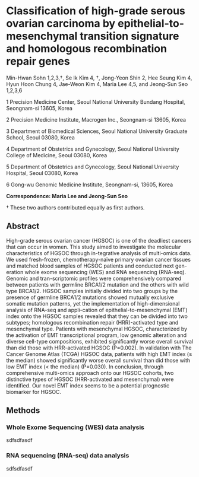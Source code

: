 # Classification of high-grade serous ovarian carcinoma by epithelial-to-mesenchymal transition signature and homologous recombination repair genes

Min-Hwan Sohn 1,2,3,†, Se Ik Kim 4, †, Jong-Yeon Shin 2, Hee Seung Kim 4, Hyun Hoon Chung 4, Jae-Weon Kim 4, Maria Lee 4,5, and Jeong-Sun Seo 1,2,3,6

1	Precision Medicine Center, Seoul National University Bundang Hospital, Seongnam-si 13605, Korea

2	Precision Medicine Institute, Macrogen Inc., Seongnam-si 13605, Korea

3	Department of Biomedical Sciences, Seoul National University Graduate School, Seoul 03080, Korea

4	Department of Obstetrics and Gynecology, Seoul National University College of Medicine, Seoul 03080, Korea

5	Department of Obstetrics and Gynecology, Seoul National University Hospital, Seoul 03080, Korea

6	Gong-wu Genomic Medicine Institute, Seongnam-si, 13605, Korea

**Correspondence: Maria Lee and Jeong-Sun Seo**

†	These two authors contributed equally as first authors.

## Abstract
High-grade serous ovarian cancer (HGSOC) is one of the deadliest cancers that can occur in women. This study aimed to investigate the molecular characteristics of HGSOC through in-tegrative analysis of multi-omics data. We used fresh-frozen, chemotherapy-naïve primary ovarian cancer tissues and matched blood samples of HGSOC patients and conducted next gen-eration whole exome sequencing (WES) and RNA sequencing (RNA-seq). Genomic and tran-scriptomic profiles were comprehensively compared between patients with germline BRCA1/2 mutation and the others with wild type BRCA1/2. HGSOC samples initially divided into two groups by the presence of germline BRCA1/2 mutations showed mutually exclusive somatic mutation patterns, yet the implementation of high-dimensional analysis of RNA-seq and appli-cation of epithelial-to-mesenchymal (EMT) index onto the HGSOC samples revealed that they can be divided into two subtypes; homologous recombination repair (HRR)-activated type and mesenchymal type. Patients with mesenchymal HGSOC, characterized by the activation of EMT transcriptional program, low genomic alteration and diverse cell-type compositions, exhibited significantly worse overall survival than did those with HRR-activated HGSOC (P=0.002). In validation with The Cancer Genome Atlas (TCGA) HGSOC data, patients with high EMT index (≥ the median) showed significantly worse overall survival than did those with low EMT index (< the median) (P=0.030). In conclusion, through comprehensive multi-omics approach onto our HGSOC cohorts, two distinctive types of HGSOC (HRR-activated and mesenchymal) were identified. Our novel EMT index seems to be a potential prognostic biomarker for HGSOC.

## Methods
### Whole Exome Sequencing (WES) data analysis
sdfsdfasdf

### RNA sequencing (RNA-seq) data analysis
sdfsdfasdf
